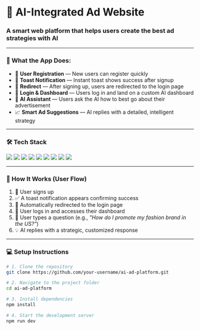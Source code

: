# 🚀 AI-Integrated Ad Website

### A smart web platform that helps users create the best ad strategies with AI

---

### 📌 What the App Does:

- 👤 **User Registration** — New users can register quickly
- 🔔 **Toast Notification** — Instant toast shows success after signup
- 🔁 **Redirect** — After signing up, users are redirected to the login page
- 🔐 **Login & Dashboard** — Users log in and land on a custom AI dashboard
- 🧠 **AI Assistant** — Users ask the AI how to best go about their advertisement
- 📈 **Smart Ad Suggestions** — AI replies with a detailed, intelligent strategy

---

### 🛠️ Tech Stack

<p align="left">
  <img src="https://img.shields.io/badge/HTML5-E34F26?logo=html5&logoColor=white" />
  <img src="https://img.shields.io/badge/CSS3-1572B6?logo=css3&logoColor=white" />
  <img src="https://img.shields.io/badge/Tailwind_CSS-38B2AC?logo=tailwind-css&logoColor=white" />
  <img src="https://img.shields.io/badge/JavaScript-F7DF1E?logo=javascript&logoColor=black" />
  <img src="https://img.shields.io/badge/TypeScript-3178C6?logo=typescript&logoColor=white" />
  <img src="https://img.shields.io/badge/React-61DAFB?logo=react&logoColor=black" />
  <img src="https://img.shields.io/badge/Express.js-000000?logo=express&logoColor=white" />
  <img src="https://img.shields.io/badge/MongoDB-47A248?logo=mongodb&logoColor=white" />
  <img src="https://img.shields.io/badge/Node.js-339933?logo=node.js&logoColor=white" />
</p>

---

### 🚀 How It Works (User Flow)

1. 👤 User signs up
2. ✅ A toast notification appears confirming success
3. 🔁 Automatically redirected to the login page
4. 🔐 User logs in and accesses their dashboard
5. 🧠 User types a question (e.g., *"How do I promote my fashion brand in the US?"*)
6. 💡 AI replies with a strategic, customized response

---

### 💻 Setup Instructions

```bash
# 1. Clone the repository
git clone https://github.com/your-username/ai-ad-platform.git

# 2. Navigate to the project folder
cd ai-ad-platform

# 3. Install dependencies
npm install

# 4. Start the development server
npm run dev
